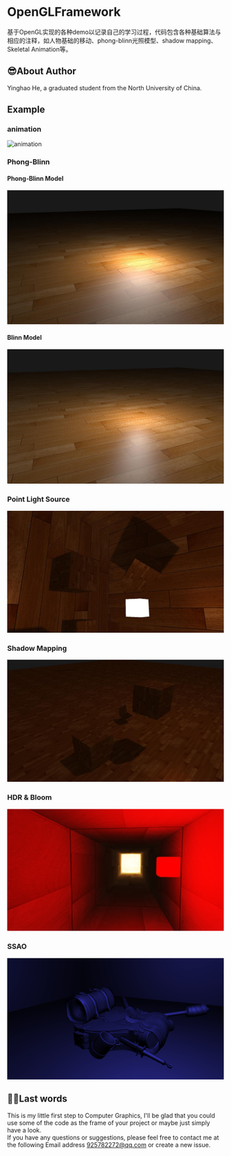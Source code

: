 # OpenGLFramework
基于OpenGL实现的各种demo以记录自己的学习过程，代码包含各种基础算法与相应的注释，如人物基础的移动、phong-blinn光照模型、shadow mapping、Skeletal Animation等。 
## 😎About Author 
   Yinghao He, a graduated student from the North University of China. 
## Example
### animation 
![animation](https://github.com/CherrySama/OpenGLFramework/blob/main/images/animation.gif) 
### Phong-Blinn 
#### Phong-Blinn Model
![img](https://raw.githubusercontent.com/CherrySama/OpenGL-Engine/main/images/phong_blinn.jpg) 
#### Blinn Model
![img](https://raw.githubusercontent.com/CherrySama/OpenGL-Engine/main/images/blinn.jpg) 
### Point Light Source 
![img](https://raw.githubusercontent.com/CherrySama/OpenGL-Engine/main/images/point_light.jpg) 
### Shadow Mapping 
![img](https://raw.githubusercontent.com/CherrySama/OpenGL-Engine/main/images/shadow_mapping.jpg) 
### HDR & Bloom
![img](https://raw.githubusercontent.com/CherrySama/OpenGL-Engine/main/images/HDR&Bloom.png) 
### SSAO
![img](https://raw.githubusercontent.com/CherrySama/OpenGL-Engine/main/images/ssao.png) 
## 😮‍💨Last words
This is my little first step to Computer Graphics, I'll be glad that you could use some of the code as the frame of your project or maybe just simply have a look.  
If you have any questions or suggestions, please feel free to contact me at the following Email address 925782272@qq.com or create a new issue.
